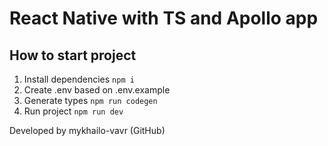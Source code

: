 # React Native with TS and Apollo app

## How to start project

1. Install dependencies
   `npm i`
2. Create .env based on .env.example
3. Generate types
   `npm run codegen`
4. Run project
   `npm run dev`

Developed by mykhailo-vavr (GitHub)
